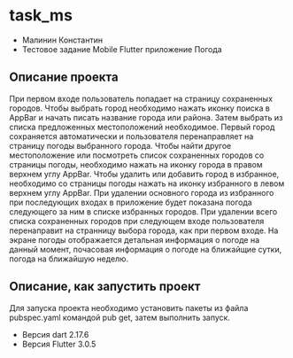 # task_ms

- Малинин Константин
- Тестовое задание Mobile Flutter приложение Погода

## Описание проекта

При первом входе пользователь попадает на страницу сохраненных городов. Чтобы выбрать город
необходимо нажать иконку поиска в AppBar и начать писать название города или района. Затем выбрать
из списка предложенных местоположений необходимое. Первый город сохраняется автоматически и
пользователя перенаправляет на страницу погоды выбранного города. Чтобы найти другое местоположение
или посмотреть список сохраненных городов со страницы погоды, необходимо нажать на иконку города в
правом верхнем углу AppBar. Чтобы удалить или добавить город в избранное, необходимо со страницы
погоды нажать на иконку избранного в левом верхнем углу AppBar. При удалении основного города из
избранного при последующих входах в приложение будет показана погода следующего за ним в списке
избранных городов. При удалении всего списка сохраненных городов при следующем входе пользователя
перенаправит на странницу выбора города, как при первом входе. На экране погоды отображается 
детальная информация о погоде на данный момент, почасовая информация о погоде на ближайщие сутки, 
погода на ближайшую неделю.

## Описание, как запустить проект

Для запуска проекта необходимо установить пакеты из файла pubspec.yaml командой pub get, затем
выполнить запуск.

- Версия dart 2.17.6
- Версия Flutter 3.0.5
